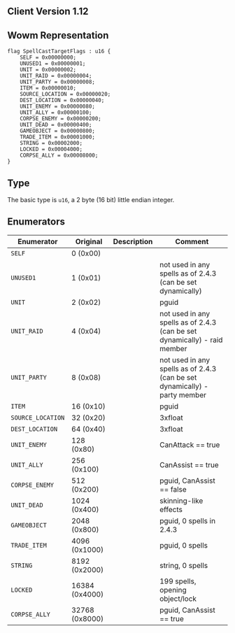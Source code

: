 ## Client Version 1.12

## Wowm Representation
```rust,ignore
flag SpellCastTargetFlags : u16 {
    SELF = 0x00000000;    
    UNUSED1 = 0x00000001;    
    UNIT = 0x00000002;    
    UNIT_RAID = 0x00000004;    
    UNIT_PARTY = 0x00000008;    
    ITEM = 0x00000010;    
    SOURCE_LOCATION = 0x00000020;    
    DEST_LOCATION = 0x00000040;    
    UNIT_ENEMY = 0x00000080;    
    UNIT_ALLY = 0x00000100;    
    CORPSE_ENEMY = 0x00000200;    
    UNIT_DEAD = 0x00000400;    
    GAMEOBJECT = 0x00000800;    
    TRADE_ITEM = 0x00001000;    
    STRING = 0x00002000;    
    LOCKED = 0x00004000;    
    CORPSE_ALLY = 0x00008000;    
}

```
## Type
The basic type is `u16`, a 2 byte (16 bit) little endian integer.
## Enumerators
| Enumerator | Original  | Description | Comment |
| --------- | -------- | ----------- | ------- |
| `SELF` | 0 (0x00) |  |  |
| `UNUSED1` | 1 (0x01) |  | not used in any spells as of 2.4.3 (can be set dynamically) |
| `UNIT` | 2 (0x02) |  | pguid |
| `UNIT_RAID` | 4 (0x04) |  | not used in any spells as of 2.4.3 (can be set dynamically) - raid member |
| `UNIT_PARTY` | 8 (0x08) |  | not used in any spells as of 2.4.3 (can be set dynamically) - party member |
| `ITEM` | 16 (0x10) |  | pguid |
| `SOURCE_LOCATION` | 32 (0x20) |  | 3xfloat |
| `DEST_LOCATION` | 64 (0x40) |  | 3xfloat |
| `UNIT_ENEMY` | 128 (0x80) |  | CanAttack == true |
| `UNIT_ALLY` | 256 (0x100) |  | CanAssist == true |
| `CORPSE_ENEMY` | 512 (0x200) |  | pguid, CanAssist == false |
| `UNIT_DEAD` | 1024 (0x400) |  | skinning-like effects |
| `GAMEOBJECT` | 2048 (0x800) |  | pguid, 0 spells in 2.4.3 |
| `TRADE_ITEM` | 4096 (0x1000) |  | pguid, 0 spells |
| `STRING` | 8192 (0x2000) |  | string, 0 spells |
| `LOCKED` | 16384 (0x4000) |  | 199 spells, opening object/lock |
| `CORPSE_ALLY` | 32768 (0x8000) |  | pguid, CanAssist == true |
